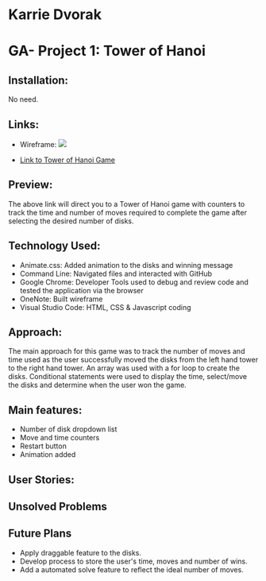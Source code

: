 # Karrie Dvorak

# GA- Project 1: Tower of Hanoi

## Installation:
No need.

## Links:
- Wireframe:
![](images/ga-project-1-wireframe.jpeg)

 - [Link to Tower of Hanoi Game](https://dvorakkarrie.github.io/)

 ## Preview:
 The above link will direct you to a Tower of Hanoi game with counters to track the time and number of moves required to complete the game after selecting the desired number of disks.

 ## Technology Used:
- Animate.css:  Added animation to the disks and winning message
- Command Line:  Navigated files and interacted with GitHub
- Google Chrome:  Developer Tools used to debug and review code and tested the application via the browser
- OneNote:  Built wireframe
- Visual Studio Code:  HTML, CSS & Javascript coding

## Approach:
The main approach for this game was to track the number of moves and time used as the user successfully moved the disks from the left hand tower to the right hand tower. An array was used with a for loop to create the disks.  Conditional statements were used to display the time, select/move the disks and determine when the user won the game.

## Main features:
- Number of disk dropdown list
- Move and time counters
- Restart button
- Animation added

## User Stories: 

## Unsolved Problems

## Future Plans
- Apply draggable feature to the disks.
- Develop process to store the user's time, moves and number of wins.
- Add a automated solve feature to reflect the ideal number of moves.

